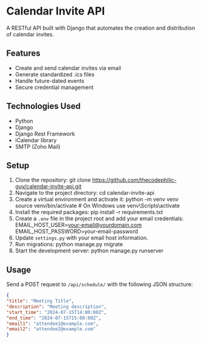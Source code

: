 # Calendar Invite API

A RESTful API built with Django that automates the creation and distribution of calendar invites.

## Features

- Create and send calendar invites via email
- Generate standardized .ics files
- Handle future-dated events
- Secure credential management

## Technologies Used

- Python
- Django
- Django Rest Framework
- iCalendar library
- SMTP (Zoho Mail)

## Setup

1. Clone the repository:
git clone https://github.com/thecodephilic-guy/calendar-invite-api.git
2. Navigate to the project directory:
cd calendar-invite-api
3. Create a virtual environment and activate it:
python -m venv venv
source venv/bin/activate  # On Windows use venv\Scripts\activate
4. Install the required packages:
pip install -r requirements.txt
5. Create a `.env` file in the project root and add your email credentials:
EMAIL_HOST_USER=your-email@yourdomain.com
EMAIL_HOST_PASSWORD=your-email-password
6. Update `settings.py` with your email host information.
7. Run migrations:
python manage.py migrate
8. Start the development server:
python manage.py runserver

## Usage

Send a POST request to `/api/schedule/` with the following JSON structure:

```json
{
"title": "Meeting Title",
"description": "Meeting description",
"start_time": "2024-07-15T14:00:00Z",
"end_time": "2024-07-15T15:00:00Z",
"email1": "attendee1@example.com",
"email2": "attendee2@example.com"
}
